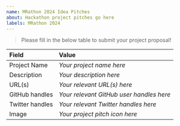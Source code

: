 ```yaml
---
name: MRathon 2024 Idea Pitches
about: Hackathon project pitches go here
labels: MRathon 2024
---
```


> Please fill in the below table to submit your project proposal!

| Field                | Value            |
|:--------------|:-------------|
| Project Name |   *Your project name here*    |
| Description    |   *Your description here* |
| URL(s)            |   *Your relevant URL(s) here* |
| GitHub handles   |    *Your relevant GitHub user handles here* |
| Twitter handles   |    *Your relevant Twitter handles here* |
| Image            |    *Your project pitch icon here* |
